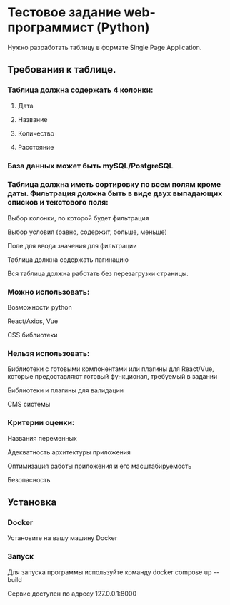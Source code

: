 # Тестовое задание web-программист (Python)

Нужно разработать таблицу в формате Single Page Application.

## Требования к таблице.

### Таблица должна содержать 4 колонки:

1. Дата

2. Название

3. Количество

4. Расстояние

### База данных может быть mySQL/PostgreSQL

### Таблица должна иметь сортировку по всем полям кроме даты. Фильтрация должна быть в виде двух выпадающих списков и текстового поля:

 Выбор колонки, по которой будет фильтрация

 Выбор условия (равно, содержит, больше, меньше)

 Поле для ввода значения для фильтрации

 Таблица должна содержать пагинацию

 Вся таблица должна работать без перезагрузки страницы.

### Можно использовать:

 Возможности python

 React/Axios, Vue

 CSS библиотеки

### Нельзя использовать:

 Библиотеки с готовыми компонентами или плагины для React/Vue, которые предоставляют готовый функционал, требуемый в задании

 Библиотеки и плагины для валидации

 CMS системы

### Критерии оценки:

 Названия переменных

 Адекватность архитектуры приложения

 Оптимизация работы приложения и его масштабируемость

 Безопасность

## Установка
### Docker
Установите на вашу машину Docker

### Запуск
Для запуска программы используйте команду docker compose up --build

Сервис доступен по адресу 127.0.0.1:8000